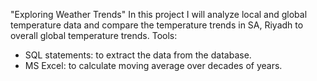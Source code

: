 "Exploring Weather Trends"
In this project I will analyze local and global temperature data
and compare the temperature trends in SA, Riyadh to overall
global temperature trends.
Tools:
- SQL statements: to extract the data from the database.
- MS Excel: to calculate moving average over decades of years.
